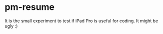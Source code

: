 # pm-resume
It is the small experiment to test if iPad Pro is useful for coding.
It might be ugly :)
